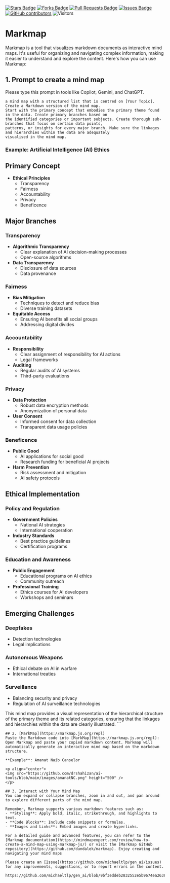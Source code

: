 <a href="https://github.com/michaeltlp/gen_ai/stargazers"><img src="https://img.shields.io/github/stars/michaeltlp/gen_ai" alt="Stars Badge"/></a>
<a href="https://github.com/michaeltlp/gen_ai/network/members"><img src="https://img.shields.io/github/forks/michaeltlp/gen_ai" alt="Forks Badge"/></a>
<a href="https://github.com/michaeltlp/gen_ai"><img src="https://img.shields.io/github/issues-pr/michaeltlp/gen_ai" alt="Pull Requests Badge"/></a>
<a href="https://github.com/michaeltlp/gen_ai/issues"><img src="https://img.shields.io/github/issues/michaeltlp/gen_ai" alt="Issues Badge"/></a>
<a href="https://github.com/michaeltlp/gen_ai/graphs/contributors"><img alt="GitHub contributors" src="https://img.shields.io/github/contributors/michaeltlp/gen_ai?color=2b9348"></a>
![Visitors](https://api.visitorbadge.io/api/visitors?path=https%3A%2F%2Fgithub.com%2Fmichaeltlp%2Fgen_ai&labelColor=%23d9e3f0&countColor=%23697689&style=flat)



# Markmap
Markmap is a tool that visualizes markdown documents as interactive mind maps. It's useful for organizing and navigating complex information, making it easier to understand and explore the content. Here's how you can use Markmap:

## 1. Prompt to create a mind map
Please type this prompt in tools like Copilot, Gemini, and ChatGPT.

  ```
a mind map with a structured list that is centred on [Your Topic]. Create a Markdown version of the mind map.
Start with the primary concept that embodies the primary theme found in the data. Create primary branches based on
the identified categories or important subjects. Create thorough sub-branches that focus on certain data points,
patterns, or insights for every major branch. Make sure the linkages and hierarchies within the data are adequately
visualised in the mind map.
  ```

### Example: Artificial Intelligence (AI) Ethics

## Primary Concept
- **Ethical Principles**
  - Transparency
  - Fairness
  - Accountability
  - Privacy
  - Beneficence

## Major Branches
### Transparency
- **Algorithmic Transparency**
  - Clear explanation of AI decision-making processes
  - Open-source algorithms
- **Data Transparency**
  - Disclosure of data sources
  - Data provenance

### Fairness
- **Bias Mitigation**
  - Techniques to detect and reduce bias
  - Diverse training datasets
- **Equitable Access**
  - Ensuring AI benefits all social groups
  - Addressing digital divides

### Accountability
- **Responsibility**
  - Clear assignment of responsibility for AI actions
  - Legal frameworks
- **Auditing**
  - Regular audits of AI systems
  - Third-party evaluations

### Privacy
- **Data Protection**
  - Robust data encryption methods
  - Anonymization of personal data
- **User Consent**
  - Informed consent for data collection
  - Transparent data usage policies

### Beneficence
- **Public Good**
  - AI applications for social good
  - Research funding for beneficial AI projects
- **Harm Prevention**
  - Risk assessment and mitigation
  - AI safety protocols

## Ethical Implementation
### Policy and Regulation
- **Government Policies**
  - National AI strategies
  - International cooperation
- **Industry Standards**
  - Best practice guidelines
  - Certification programs

### Education and Awareness
- **Public Engagement**
  - Educational programs on AI ethics
  - Community outreach
- **Professional Training**
  - Ethics courses for AI developers
  - Workshops and seminars

## Emerging Challenges
### Deepfakes
  - Detection technologies
  - Legal implications
### Autonomous Weapons
  - Ethical debate on AI in warfare
  - International treaties
### Surveillance
  - Balancing security and privacy
  - Regulation of AI surveillance technologies


This mind map provides a visual representation of the hierarchical structure of the primary theme and its related categories, ensuring that the linkages and hierarchies within the data are clearly illustrated.  ```

```
## 2. [MarkMap](https://markmap.js.org/repl)
Paste the Markdown code into [MarkMap](https://markmap.js.org/repl): Open Markmap and paste your copied markdown content. Markmap will automatically generate an interactive mind map based on the markdown structure.

**Example**: Amanat Naib Canselor

<p align="center">
<img src="https://github.com/drshahizan/ai-tools/blob/main/images/amanatNC.png" height="500" />
</p>

## 3. Interact with Your Mind Map
You can expand or collapse branches, zoom in and out, and pan around to explore different parts of the mind map.

Remember, Markmap supports various markdown features such as:
- **Styling**: Apply bold, italic, strikethrough, and highlights to text.
- **Code Blocks**: Include code snippets or formulas.
- **Images and Links**: Embed images and create hyperlinks.

For a detailed guide and advanced features, you can refer to the [Markmap documentation](https://mindmapexpert.com/review/how-to-create-a-mind-map-using-markmap-js/) or visit the [Markmap GitHub repository](https://github.com/dundalek/markmap). Enjoy creating and navigating your mind maps

Please create an [Issue](https://github.com/michaeltlp/gen_ai/issues) for any improvements, suggestions, or to report errors in the content.

https://github.com/michaeltlp/gen_ai/blob/9bf3eddeb2832552e5b9674ea263846e8029b941/images/paper1.pdf


